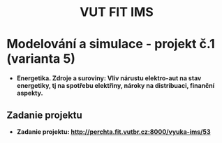 <div align="center">
    <h1>VUT FIT IMS</h1>
</div>

# Modelování a simulace - projekt č.1 (varianta 5)
* **Energetika. Zdroje a suroviny: Vliv nárustu elektro-aut na stav energetiky, tj na spotřebu elektřiny, nároky na distribuaci, finanční aspekty.**

## Zadanie projektu
* **Zadanie projektu: http://perchta.fit.vutbr.cz:8000/vyuka-ims/53**

